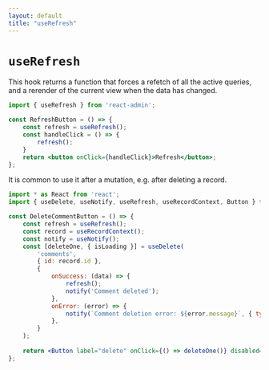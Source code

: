```yaml
---
layout: default
title: "useRefresh"
---
```


# `useRefresh`

This hook returns a function that forces a refetch of all the active queries, and a rerender of the current view when the data has changed.

```jsx
import { useRefresh } from 'react-admin';

const RefreshButton = () => {
    const refresh = useRefresh();
    const handleClick = () => {
        refresh();
    }
    return <button onClick={handleClick}>Refresh</button>;
};
```

It is common to use it after a mutation, e.g. after deleting a record. 

```jsx
import * as React from 'react';
import { useDelete, useNotify, useRefresh, useRecordContext, Button } from 'react-admin';

const DeleteCommentButton = () => {
    const refresh = useRefresh();
    const record = useRecordContext();
    const notify = useNotify();
    const [deleteOne, { isLoading }] = useDelete(
        'comments',
        { id: record.id },
        {
            onSuccess: (data) => {
                refresh();
                notify('Comment deleted');
            },
            onError: (error) => {
                notify(`Comment deletion error: ${error.message}`, { type: 'warning' });
            },
        }
    );
    
    return <Button label="delete" onClick={() => deleteOne()} disabled={isLoading} />;
};
```

